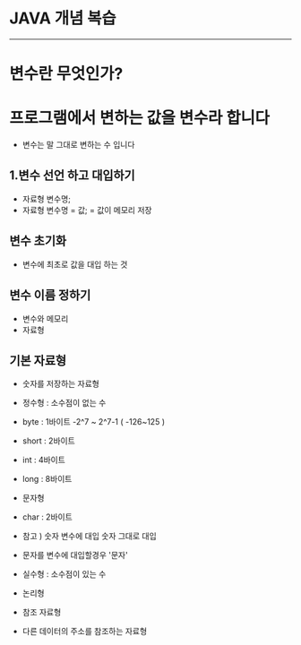 # JAVA 개념 복습 

* * *

# 변수란 무엇인가?
#  프로그램에서 변하는 값을 변수라 합니다 
*  변수는 말 그대로 변하는 수 입니다 

## 1.변수 선언 하고 대입하기 
* 자료형 변수명;
* 자료형 변수명 = 값; = 값이 메모리 저장 

## 변수 초기화 
* 변수에 최초로 값을 대입 하는 것 

## 변수 이름 정하기 
* 변수와 메모리 
* 자료형
## 기본 자료형
* 숫자를 저장하는 자료형
* 정수형 : 소수점이 없는 수
* byte : 1바이트 -2^7 ~ 2^7-1 ( -126~125 ) 
* short : 2바이트 
* int : 4바이트 
* long : 8바이트 
 
 
* 문자형 
* char : 2바이트 
* 참고 ) 숫자 변수에 대입 숫자 그대로 대입 
* 문자를 변수에 대입할경우 '문자'
 
* 실수형 : 소수점이 있는 수
 
* 논리형 
 
* 참조 자료형 
* 다른 데이터의 주소를 참조하는 자료형 


